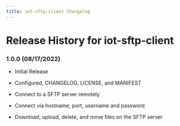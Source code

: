 ```yaml
---
title: iot-sftp-client Changelog
---
```


# Release History for iot-sftp-client

### 1.0.0 (08/17/2022)

- Initial Release

- Configured, CHANGELOG, LICENSE, and MANIFEST

- Connect to a SFTP server remotely

- Connect via hostname, port, username and password

- Download, upload, delete, and move files on the SFTP server
